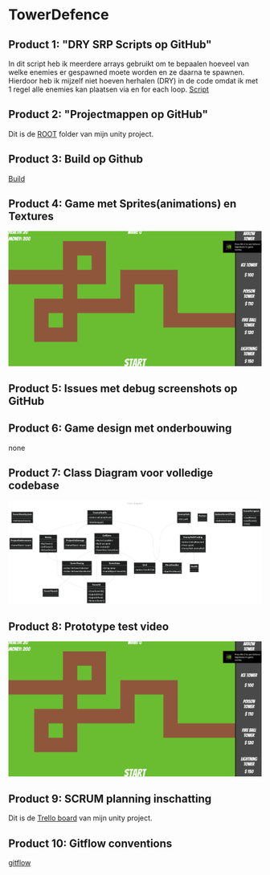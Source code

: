 # TowerDefence

## Product 1: "DRY SRP Scripts op GitHub"
In dit script heb ik meerdere arrays gebruikt om te bepaalen hoeveel van welke enemies er gespawned moete worden en ze daarna te spawnen. Hierdoor heb ik mijzelf niet hoeven herhalen (DRY) in de code omdat ik met 1 regel alle enemies kan plaatsen via en for each loop. [Script](https://github.com/Entropire/TowerDefence/blob/main/Assets/Scripts/Enemy/WaveHandler.cs)

## Product 2: "Projectmappen op GitHub"
Dit is de [ROOT](https://github.com/Entropire/TowerDefence/tree/main) folder van mijn unity project.

## Product 3: Build op Github
[Build](https://github.com/Entropire/TowerDefence/releases/tag/pre-release)

## Product 4: Game met Sprites(animations) en Textures
![GamePlay gif](https://github.com/Entropire/TowerDefence/blob/main/github/GamePlay.gif)

## Product 5: Issues met debug screenshots op GitHub

## Product 6: Game design met onderbouwing
none

## Product 7: Class Diagram voor volledige codebase
![class diagram](https://github.com/Entropire/TowerDefence/blob/main/github/what.png)

## Product 8: Prototype test video
![GamePlay gif](https://github.com/Entropire/TowerDefence/blob/main/github/GamePlay.gif)

## Product 9: SCRUM planning inschatting
Dit is de [Trello board](https://trello.com/b/4DAYtM2p/bo-21) van mijn unity project.

## Product 10: Gitflow conventions
[gitflow](https://github.com/Entropire/Conventions/blob/Master/Conventions/GitFlowConventions.md)
